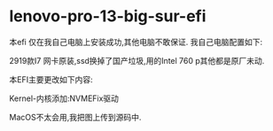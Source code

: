 # lenovo-pro-13-big-sur-efi

本efi 仅在我自己电脑上安装成功,其他电脑不敢保证.
我自己电脑配置如下:

2919款I7 网卡原装,ssd换掉了国产垃圾,用的Intel 760 p其他都是原厂未动.

本EFI主要更改如下内容:

Kernel-内核添加:NVMEFix驱动

MacOS不太会用,我把图上传到源码中.
